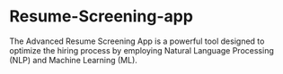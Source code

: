 # Resume-Screening-app
The Advanced Resume Screening App is a powerful tool designed to optimize the hiring process by employing Natural Language Processing (NLP) and Machine Learning (ML).

